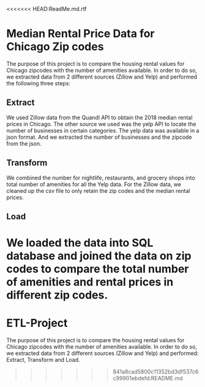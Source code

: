 <<<<<<< HEAD:ReadMe.md.rtf
# Median Rental Price Data for Chicago Zip codes

The purpose of this project is to compare the housing rental values for Chicago zipcodes with the number of amenities available. In order to do so, we extracted data from 2 different sources (Zillow and Yelp) and performed the following three steps: 

## Extract

We used Zillow data from the Quandl API to obtain the 2018 median rental prices in Chicago. 
The other source we used was the yelp API to locate the number of businesses in certain categories. The yelp data was available in a json format. And we extracted the number of businesses and the zipcode from the json.

## Transform

We combined the number for nightlife, restaurants, and grocery shops into total number of amenities for all the Yelp data. For the Zillow data, we cleaned up the csv file to only retain the zip codes and the median rental prices.

## Load

We loaded the data into SQL database and joined the data on zip codes to compare the total number of amenities and rental prices in different zip codes. 
=======
# ETL-Project

The purpose of this project is to compare the housing rental values for Chicago zipcodes with the number of amenities available. In order to do so, we extracted data from 2 different sources (Zillow and Yelp) and performed: Extract, Transform and Load. 
>>>>>>> 841a8cad5800c11352bd3df537c6c99901ebdefd:README.md
